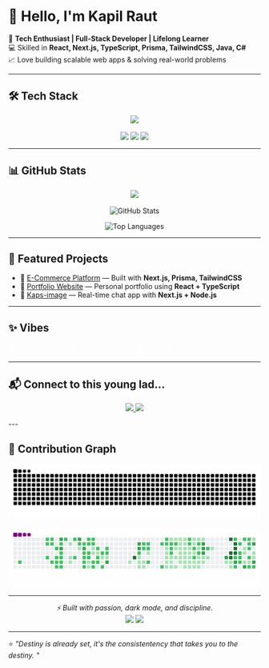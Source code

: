 # 👋 Hello, I'm Kapil Raut  

🚀 **Tech Enthusiast | Full-Stack Developer | Lifelong Learner**  
💻 Skilled in **React, Next.js, TypeScript, Prisma, TailwindCSS, Java, C#**  
📈 Love building scalable web apps & solving real-world problems  

---

## 🛠️ Tech Stack

<p align="center">
  <img src="https://skillicons.dev/icons?i=react,next,typescript,tailwind,prisma,nodejs,express,postgres,mongodb,git,github,vscode,figma&theme=dark" />
</p>

<p align="center">
  <img src="https://img.shields.io/badge/Full-Stack%20Developer-000000?style=for-the-badge&logo=dev&logoColor=white" />
  <img src="https://img.shields.io/badge/React-Next.js-20232A?style=for-the-badge&logo=react&logoColor=61DAFB" />
  <img src="https://img.shields.io/badge/TypeScript-TailwindCSS-000000?style=for-the-badge&logo=typescript&logoColor=white" />
</p>

---

## 📊 GitHub Stats  

<p align="center">
  <!-- Streak Stats -->
  <img src="https://github-readme-streak-stats-eight.vercel.app?user=kapilraut1&theme=dark&hide_border=true"/>
</p>

<p align="center">
  <!-- GitHub Stats -->
  <img src="https://github-readme-stats.vercel.app/api?username=kapilraut1&show_icons=true&theme=dark&hide_border=true" alt="GitHub Stats"/>
</p>

<p align="center">
  <!-- Top Languages -->
  <img src="https://github-readme-stats.vercel.app/api/top-langs/?username=kapilraut1&layout=compact&theme=dark&hide_border=true" alt="Top Languages"/>
</p>

---

## 🚀 Featured Projects  

- 🔗 [E-Commerce Platform](https://e-commerce-i-chi.vercel.app/) — Built with **Next.js, Prisma, TailwindCSS**  
- 🔗 [Portfolio Website](https://www.kapilraut.com.np) — Personal portfolio using **React + TypeScript**  
- 🔗 [Kaps-image](https://main-ai-five.vercel.app/) — Real-time chat app with **Next.js + Node.js**  

---

## ✨ Vibes  
  <span style="color:white;">💻 Always coding | 🚀 Always learning | 🌙 Late-night problem solver</span>
</p>

---

## 📬 Connect to this young lad...

<p align="center">
  <a href="https://www.linkedin.com/in/kapilraut1">
    <img src="https://img.shields.io/badge/-Kapil%20Raut-blue?style=for-the-badge&logo=Linkedin&logoColor=white"/>
  </a>
  <a href="mailto:rautkapil124@gmail.com"
    <img src="https://img.shields.io/badge/-Email%20Me-red?style=for-the-badge&logo=gmail&logoColor=white"/>
  </a>
  <a href="https://github.com/kapilraut1">
    <img src="https://img.shields.io/badge/-GitHub-black?style=for-the-badge&logo=github&logoColor=white"/>
  </a>
</p>
---

## 🐍 Contribution Graph

<!--![GitHub Snake Light](https://raw.githubusercontent.com/kapilraut1/kapilraut1/output/github-contribution-grid-snake.svg#gh-light-mode-only) -->
![GitHub Snake Dark](https://raw.githubusercontent.com/kapilraut1/kapilraut1/output/github-contribution-grid-snake-dark.svg#gh-dark-mode-only)


<p align="center">
  <img src="https://raw.githubusercontent.com/kapilraut1/kapilraut1/output/github-contribution-grid-snake.gif" alt="GitHub Snake Animation"/>
</p>

---

<p align="center">
  <i>⚡ Built with passion, dark mode, and discipline. </i>
  <br>
  <img src="https://img.shields.io/badge/-VSCode-007ACC?style=for-the-badge&logo=visual-studio-code&logoColor=white" />
  <img src="https://img.shields.io/badge/-GitHub-181717?style=for-the-badge&logo=github&logoColor=white" />
</p>

---

⭐️ *"Destiny is already set, it's the consistentency that takes you to the destiny. "*  
